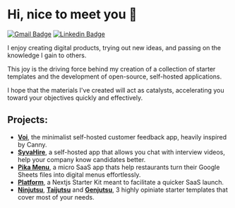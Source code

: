 # Hi, nice to meet you 👋
  
[![Gmail Badge](https://img.shields.io/badge/-sang@dang.to-c14438?style=flat&logo=Gmail&logoColor=white&link=mailto:sang@dang.to)](mailto:sang@dang.to) 
[![Linkedin Badge](https://img.shields.io/badge/-sangdth-0072b1?style=flat&logo=Linkedin&logoColor=white&link=https://www.linkedin.com/in/sangdth/)](https://www.linkedin.com/in/sangdth/)

I enjoy creating digital products, trying out new ideas, and passing on the knowledge I gain to others.

This joy is the driving force behind my creation of a collection of starter templates and the development of open-source, self-hosted applications.

I hope that the materials I've created will act as catalysts, accelerating you toward your objectives quickly and effectively.

## Projects:

- [**Voi**](https://github.com/getsieutoc/voi), the minimalist self-hosted customer feedback app, heavily inspired by Canny.
- [**SyvaHire**](https://github.com/websitesieutoc/syva), a self-hosted app that allows you chat with interview videos, help your company know candidates better.
- [**Pika Menu**](https://pika.menu/), a micro SaaS app thats help restaurants turn their Google Sheets files into digital menus effortlessly.
- [**Platform**](https://github.com/getsieutoc/platform), a Nextjs Starter Kit meant to facilitate a quicker SaaS launch.
- [**Ninjutsu**](https://github.com/getsieutoc/ninjutsu), [**Taijutsu**](https://github.com/getsieutoc/taijutsu) and [**Genjutsu**](https://github.com/getsieutoc/genjutsu), 3 highly opiniate starter templates that cover most of your needs.
